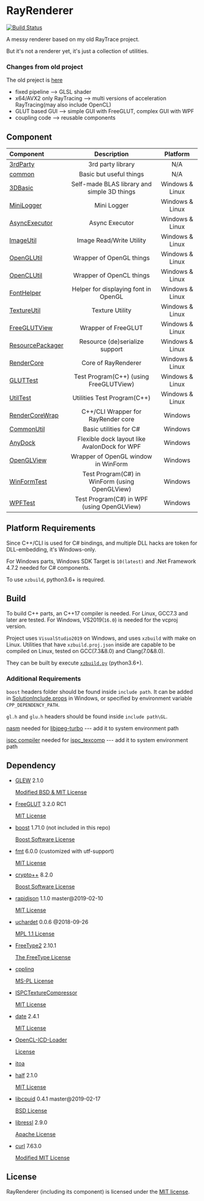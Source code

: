 # RayRenderer

[![Build Status](https://travis-ci.org/XZiar/RayRenderer.svg?branch=master)](https://travis-ci.org/XZiar/RayRenderer)

A messy renderer based on my old RayTrace project.

But it's not a renderer yet, it's just a collection of utilities.

### Changes from old project

The old preject is [here](https://github.com/XZiar/RayTrace)

* fixed pipeline --> GLSL shader
* x64/AVX2 only RayTracing --> multi versions of acceleration RayTracing(may also include OpenCL)
* GLUT based GUI --> simple GUI with FreeGLUT, complex GUI with WPF
* coupling code --> reusable components

## Component

| Component | Description | Platform |
|:-------|:-------:|:-------:|
| [3rdParty](./3rdParty) | 3rd party library | N/A |
| [common](./common) | Basic but useful things | N/A |
| [3DBasic](./3DBasic) | Self-made BLAS library and simple 3D things | Windows & Linux |
| [MiniLogger](./MiniLogger) | Mini Logger | Windows & Linux |
| [AsyncExecutor](./AsyncExecutor) | Async Executor | Windows & Linux |
| [ImageUtil](./ImageUtil) | Image Read/Write Utility | Windows & Linux |
| [OpenGLUtil](./OpenGLUtil) | Wrapper of OpenGL things | Windows & Linux |
| [OpenCLUtil](./OpenCLUtil) | Wrapper of OpenCL things | Windows & Linux |
| [FontHelper](./FontHelper) | Helper for displaying font in OpenGL | Windows & Linux |
| [TextureUtil](./TextureUtil) | Texture Utility | Windows & Linux |
| [FreeGLUTView](./FreeGLUTView) | Wrapper of FreeGLUT | Windows & Linux |
| [ResourcePackager](./ResourcePackager) | Resource (de)serialize support | Windows & Linux |
| [RenderCore](./RenderCore) | Core of RayRenderer | Windows & Linux |
| [GLUTTest](./GLUTTest) | Test Program(C++) (using FreeGLUTView) | Windows & Linux |
| [UtilTest](./Tests/UtilTest) | Utilities Test Program(C++) | Windows & Linux |
| [RenderCoreWrap](./RenderCoreWrap) | C++/CLI Wrapper for RayRender core | Windows |
| [CommonUtil](./CommonUtil) | Basic utilities for C# | Windows |
| [AnyDock](./AnyDock) | Flexible dock layout like AvalonDock for WPF | Windows |
| [OpenGLView](./OpenGLView) | Wrapper of OpenGL window in WinForm | Windows |
| [WinFormTest](./WinFormTest) | Test Program(C#) in WinForm (using OpenGLView) | Windows |
| [WPFTest](./WPFTest) | Test Program(C#) in WPF (using OpenGLView) | Windows |

## Platform Requirements

Since C++/CLI is used for C# bindings, and multiple DLL hacks are token for DLL-embedding, it's Windows-only.

For Windows parts, Windows SDK Target is `10(latest)` and .Net Framework 4.7.2 needed for C# components.

To use `xzbuild`, python3.6+ is required.

## Build

To build C++ parts, an C++17 compiler is needed. For Linux, GCC7.3 and later are tested. For Windows, VS2019(`16.0`) is needed for the vcproj version.

Project uses `VisualStudio2019` on Windows, and uses `xzbuild` with make on Linux. Utilities that have `xzbuild.proj.json` inside are capable to be compiled on Linux, tested on GCC(7.3&8.0) and Clang(7.0&8.0).

They can be built by execute [`xzbuild.py`](xzbuild.py) (python3.6+).

### Additional Requirements

`boost` headers folder should be found inside `include path`. It can be added in [SolutionInclude.props](./SolutionInclude.props) in Windows, or specified by environment variable `CPP_DEPENDENCY_PATH`.

`gl.h` and `glu.h` headers should be found inside `include path\GL`.

[nasm](https://www.nasm.us/) needed for [libjpeg-turbo](./3rdParty/libjpeg-turbo) --- add it to system environment path

[ispc compiler](https://ispc.github.io/downloads.html) needed for [ispc_texcomp](./3rdParty/ispc_texcomp) --- add it to system environment path

## Dependency

* [GLEW](http://glew.sourceforge.net/)  2.1.0

  [Modified BSD & MIT License](./3rdParty/glew/license.txt)

* [FreeGLUT](http://freeglut.sourceforge.net)  3.2.0 RC1

  [MIT License](./3rdParty/freeglut/license.txt)

* [boost](http://www.boost.org/)  1.71.0 (not included in this repo)

  [Boost Software License](./License/boost.txt)

* [fmt](http://fmtlib.net) 6.0.0 (customized with utf-support)

  [MIT License](./3rdParty/fmt/LICENSE.rst)

* [crypto++](https://www.cryptopp.com) 8.2.0

  [Boost Software License](./3rdParty/cryptopp/license.txt)

* [rapidjson](http://rapidjson.org/) 1.1.0 master@2019-02-10

  [MIT License](./3rdParty/rapidjson/license.txt)

* [uchardet](https://www.freedesktop.org/wiki/Software/uchardet/) 0.0.6 @2018-09-26

  [MPL 1.1 License](./3rdParty/uchardetlib/license.txt)

* [FreeType2](https://www.freetype.org/) 2.10.1

  [The FreeType License](./3rdParty/freetype2/license.txt)

* [cpplinq](http://cpplinq.codeplex.com/)

  [MS-PL License](./3rdParty/cpplinq.html)

* [ISPCTextureCompressor](https://github.com/GameTechDev/ISPCTextureCompressor)
  
  [MIT License](./3rdParty/ispc_texcomp/license.txt)

* [date](https://howardhinnant.github.io/date/date.html) 2.4.1

  [MIT License](./3rdParty/date/LICENSE.txt)

* [OpenCL-ICD-Loader](https://github.com/KhronosGroup/OpenCL-ICD-Loader)

  [License](./3rdParty/OpenCL_ICD_Loader/LICENSE.txt)

* [itoa](https://github.com/miloyip/itoa-benchmark)

* [half](http://half.sourceforge.net/) 2.1.0
  
  [MIT License](./3rdParty/half/LICENSE.txt)

* [libcpuid](http://libcpuid.sourceforge.net/) 0.4.1 master@2019-02-17

  [BSD License](./3rdParty/cpuid/COPYING)

* [libressl](http://www.libressl.org/) 2.9.0
  
  [Apache License](./3rdParty/libressl/COPYING)

* [curl](https://curl.haxx.se/libcurl/) 7.63.0
  
  [Modified MIT License](./3rdParty/curl/LICENSE-MIXING.md)

## License

RayRenderer (including its component) is licensed under the [MIT license](License.txt).
